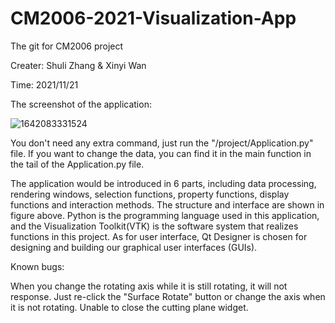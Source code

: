 # CM2006-2021-Visualization-App

The git for CM2006 project

Creater: Shuli Zhang & Xinyi Wan

Time: 2021/11/21


The screenshot of the application:

![1642083331524](https://user-images.githubusercontent.com/68585094/150673147-2ebeb10a-2049-4951-b5d6-f80df9d690a8.png)


You don't need any extra command, just run the "/project/Application.py" file. If you want to change the data, you can find it in the main function in the tail of the Application.py file.

The application would be introduced in 6 parts, including data processing, rendering windows, selection functions, property functions, display functions and interaction methods. The structure and interface are shown in figure above. Python is the programming language used in this application, and the Visualization Toolkit(VTK) is the software system that realizes functions in this project. As for user interface, Qt Designer is chosen for designing and building our graphical user interfaces (GUIs).

Known bugs:

When you change the rotating axis while it is still rotating, it will not response. Just re-click the "Surface Rotate" button or change the axis when it is not rotating.
Unable to close the cutting plane widget.
